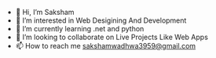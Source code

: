 - 👋 Hi, I’m Saksham
- 👀 I’m interested in Web Desigining And Development 
- 🌱 I’m currently learning .net and python
- 💞️ I’m looking to collaborate on Live Projects Like Web Apps
- 📫 How to reach me sakshamwadhwa3959@gmail.com


